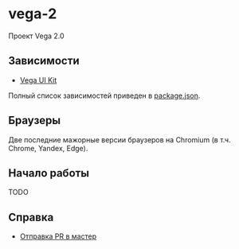 # vega-2

Проект Vega 2.0

## Зависимости

* [Vega UI Kit](https://github.com/gpn-prototypes/vega-ui)

Полный список зависимостей приведен в [package.json](package.json).

## Браузеры

Две последние мажорные версии браузеров на Chromium (в т.ч. Chrome, Yandex, Edge).

## Начало работы

TODO

## Справка

* [Отправка PR в мастер](docs/merge-flow.md)
